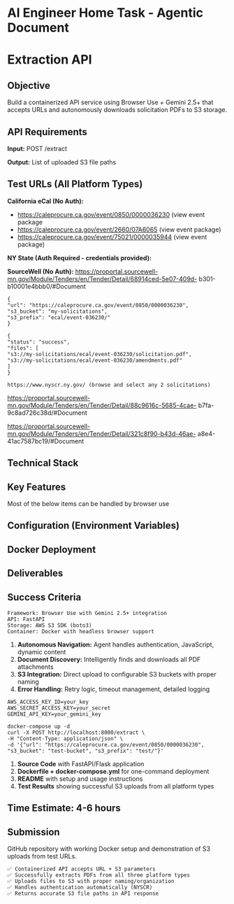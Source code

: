 # AI Engineer Home Task - Agentic Document

# Extraction API

## Objective

Build a containerized API service using Browser Use + Gemini 2.5+ that accepts URLs and
autonomously downloads solicitation PDFs to S3 storage.

## API Requirements

**Input:** POST /extract

**Output:** List of uploaded S3 file paths

## Test URLs (All Platform Types)

**California eCal (No Auth):**

- https://caleprocure.ca.gov/event/0850/0000036230 (view event package
- https://caleprocure.ca.gov/event/2660/07A6065 (view event package)
- https://caleprocure.ca.gov/event/75021/0000035944 (view event package)

**NY State (Auth Required - credentials provided):**

**SourceWell (No Auth):**
https://proportal.sourcewell-mn.gov/Module/Tenders/en/Tender/Detail/68914ced-5e07-409d-
b301-b10001e4bbb0/#Document

```
{
"url": "https://caleprocure.ca.gov/event/0850/0000036230",
"s3_bucket": "my-solicitations",
"s3_prefix": "ecal/event-036230/"
}
```
```
{
"status": "success",
"files": [
"s3://my-solicitations/ecal/event-036230/solicitation.pdf",
"s3://my-solicitations/ecal/event-036230/amendments.pdf"
]
}
```
```
https://www.nyscr.ny.gov/ (browse and select any 2 solicitations)
```

https://proportal.sourcewell-mn.gov/Module/Tenders/en/Tender/Detail/88c9616c-5685-4cae-
b7fa-9c8ad726c38d/#Document

https://proportal.sourcewell-mn.gov/Module/Tenders/en/Tender/Detail/321c8f90-b43d-46ae-
a8e4-41ac7587bc19/#Document

## Technical Stack

## Key Features

Most of the below items can be handled by browser use

## Configuration (Environment Variables)

## Docker Deployment

## Deliverables

## Success Criteria

```
Framework: Browser Use with Gemini 2.5+ integration
API: FastAPI
Storage: AWS S3 SDK (boto3)
Container: Docker with headless browser support
```
1. **Autonomous Navigation:** Agent handles authentication, JavaScript, dynamic content
2. **Document Discovery:** Intelligently finds and downloads all PDF attachments
3. **S3 Integration:** Direct upload to configurable S3 buckets with proper naming
4. **Error Handling:** Retry logic, timeout management, detailed logging

```
AWS_ACCESS_KEY_ID=your_key
AWS_SECRET_ACCESS_KEY=your_secret
GEMINI_API_KEY=your_gemini_key
```
```
docker-compose up -d
curl -X POST http://localhost:8000/extract \
-H "Content-Type: application/json" \
-d '{"url": "https://caleprocure.ca.gov/event/0850/0000036230",
"s3_bucket": "test-bucket", "s3_prefix": "test/"}'
```
1. **Source Code** with FastAPI/Flask application
2. **Dockerfile + docker-compose.yml** for one-command deployment
3. **README** with setup and usage instructions
4. **Test Results** showing successful S3 uploads from all platform types


## Time Estimate: 4-6 hours

## Submission

GitHub repository with working Docker setup and demonstration of S3 uploads from test
URLs.

```
✅ Containerized API accepts URL + S3 parameters
✅ Successfully extracts PDFs from all three platform types
✅ Uploads files to S3 with proper naming/organization
✅ Handles authentication automatically (NYSCR)
✅ Returns accurate S3 file paths in API response
```


